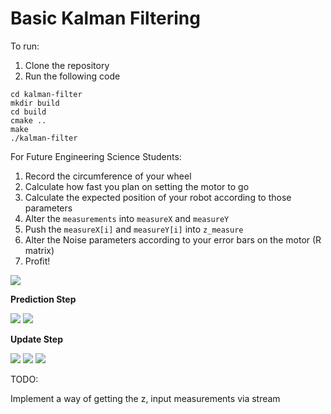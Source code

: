 # Basic Kalman Filtering 

To run:
1. Clone the repository 
2. Run the following code
```
cd kalman-filter
mkdir build
cd build
cmake ..
make
./kalman-filter
```
For Future Engineering Science Students: 

1. Record the circumference of your wheel
2. Calculate how fast you plan on setting the motor to go 
3. Calculate the expected position of your robot according to those parameters
4. Alter the `measurements` into `measureX` and `measureY`
5. Push the `measureX[i]` and `measureY[i]` into `z_measure`
6. Alter the Noise parameters according to your error bars on the motor (R matrix) 
7. Profit! 


<img src="https://render.githubusercontent.com/render/math?math=X = (x y \dot x \dot y )^T">


**Prediction Step**

<img src="https://render.githubusercontent.com/render/math?math=X_{k %2B 1}' = F \cdot X_k %2B B*u">

<img src="https://render.githubusercontent.com/render/math?math=P_{k %2B 1}' = F \cdot P_{k} \cdot F^T %2B Q">

**Update Step**

<img src="https://render.githubusercontent.com/render/math?math=K_k = P_k \cdot H^T (H \cdot P_k \cdot H^T %2B R )^{-1}"> 

<img src="https://render.githubusercontent.com/render/math?math=X_{k %2B 1} = X_{k %2B 1}' + K_k \cdot (z_k - H \cdot X_{k%2B1}')">

<img src="https://render.githubusercontent.com/render/math?math=P_{k %2B 1} = (Id - K_k *H) * P_{k %2B 1}'">



TODO:

Implement a way of getting the z, input measurements via stream
